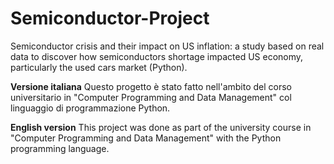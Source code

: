 # Semiconductor-Project
Semiconductor crisis and their impact on US inflation: a study based on real data to discover how semiconductors shortage impacted US economy, particularly the used cars market (Python).

**Versione italiana**
Questo progetto è stato fatto nell'ambito del corso universitario in "Computer Programming and Data Management" col linguaggio di programmazione Python.

**English version**
This project was done as part of the university course in "Computer Programming and Data Management" with the Python programming language.
